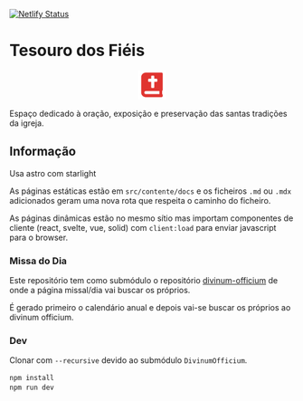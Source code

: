 [![Netlify Status](https://api.netlify.com/api/v1/badges/42f31635-809f-472d-aec3-e331309648d3/deploy-status)](https://app.netlify.com/sites/tesourofieis/deploys)

# Tesouro dos Fiéis

<p align="center">
  <samp>
    <img width="50px" src="./public/favicon.svg" />
  </samp>
</p>


Espaço dedicado à oração, exposição e preservação das santas tradições da igreja.

## Informação

Usa astro com starlight

As páginas estáticas estão em `src/contente/docs`
e os ficheiros `.md` ou `.mdx` adicionados geram uma nova rota que respeita o caminho do ficheiro.

As páginas dinâmicas estão no mesmo sítio mas  importam componentes de cliente (react, svelte, vue, solid) com `client:load` para enviar javascript para o browser.

### Missa do Dia

Este repositório tem como submódulo o repositório [divinum-officium](https://github.com/DivinumOfficium/divinum-officium) de onde a página missal/dia vai buscar os próprios.

É gerado primeiro o calendário anual e depois vai-se buscar os próprios ao divinum officium.

### Dev

Clonar com `--recursive` devido ao submódulo `DivinumOfficium`.

```bash
npm install
npm run dev
```
